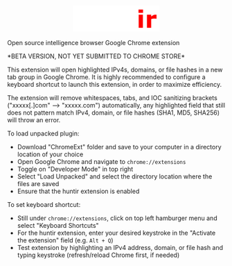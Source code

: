 <p align="center">
  <img src="https://github.com/zacharycoddens/huntir/blob/main/huntir.png" width="200"></center>
</p>
Open source intelligence browser Google Chrome extension
</p>
*BETA VERSION, NOT YET SUBMITTED TO CHROME STORE*
</p>
This extension will open highlighted IPv4s, domains, or file hashes in a new tab group in Google Chrome. It is highly recommended to configure a keyboard shortcut to launch this extension, in order to maximize efficiency.

The extension will remove whitespaces, tabs, and IOC sanitizing brackets ("xxxxx[.]com" --> "xxxxx.com") automatically, any highlighted field that still does not pattern match IPv4, domain, or file hashes (SHA1, MD5, SHA256) will throw an error.

To load unpacked plugin:
- Download "ChromeExt" folder and save to your computer in a directory location of your choice
- Open Google Chrome and navigate to `chrome://extensions`
- Toggle on "Developer Mode" in top right
- Select "Load Unpacked" and select the directory location where the files are saved
- Ensure that the huntir extension is enabled

To set keyboard shortcut:
- Still under `chrome://extensions`, click on top left hamburger menu and select "Keyboard Shortcuts"
- For the huntir extension, enter your desired keystroke in the "Activate the extension" field (e.g. `Alt + Q`)
- Test extension by highlighting an IPv4 address, domain, or file hash and typing keystroke (refresh/reload Chrome first, if needed)
